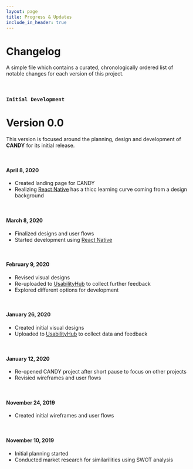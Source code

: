 ```yaml
---
layout: page
title: Progress & Updates
include_in_header: true
---
```


# Changelog
A simple file which contains a curated, chronologically ordered list of notable changes for each version of this project.

<br>

### `Initial Development`

# **Version 0.0**

This version is focused around the planning, design and development of **CANDY** for its initial release.

<br>

#### April 8, 2020
- Created landing page for CANDY
- Realizing [React Native][url-react-native] has a thicc learning curve coming from a design background

<br>

#### March 8, 2020
- Finalized designs and user flows
- Started development using [React Native][url-react-native]

<br>

#### February 9, 2020
- Revised visual designs
- Re-uploaded to [UsabilityHub][url-usabilityhub] to collect further feedback
- Explored different options for development

<br>

#### January 26, 2020
- Created initial visual designs
- Uploaded to [UsabilityHub][url-usabilityhub] to collect data and feedback

<br>

#### January 12, 2020
- Re-opened CANDY project after short pause to focus on other projects
- Revisied wireframes and user flows

<br>

#### November 24, 2019
- Created initial wireframes and user flows

<br>

#### November 10, 2019
- Initial planning started
- Conducted market research for similarilities using SWOT analysis

<br>

[url-usabilityhub]: https://usabilityhub.com/
[url-react-native]: https://reactnative.dev/